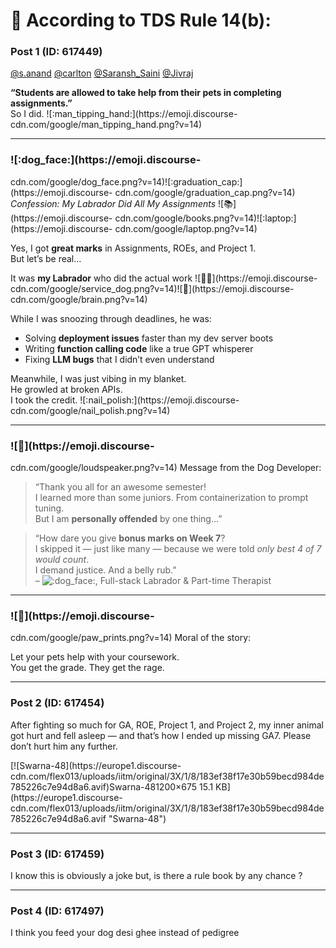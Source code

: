 # 📜 According to TDS Rule 14(b):

### Post 1 (ID: 617449)

[@s.anand](/u/s.anand) [@carlton](/u/carlton)
[@Saransh_Saini](/u/saransh_saini) [@Jivraj](/u/jivraj)

**“Students are allowed to take help from their pets in completing
assignments.”**  
So I did. ![:man_tipping_hand:](https://emoji.discourse-
cdn.com/google/man_tipping_hand.png?v=14)

* * *

### ![:dog_face:](https://emoji.discourse-
cdn.com/google/dog_face.png?v=14)![:graduation_cap:](https://emoji.discourse-
cdn.com/google/graduation_cap.png?v=14) _Confession: My Labrador Did All My
Assignments_ ![:books:](https://emoji.discourse-
cdn.com/google/books.png?v=14)![:laptop:](https://emoji.discourse-
cdn.com/google/laptop.png?v=14)

Yes, I got **great marks** in Assignments, ROEs, and Project 1.  
But let’s be real…

It was **my Labrador** who did the actual work
![:service_dog:](https://emoji.discourse-
cdn.com/google/service_dog.png?v=14)![:brain:](https://emoji.discourse-
cdn.com/google/brain.png?v=14)

While I was snoozing through deadlines, he was:

  * Solving **deployment issues** faster than my dev server boots
  * Writing **function calling code** like a true GPT whisperer
  * Fixing **LLM bugs** that I didn’t even understand

Meanwhile, I was just vibing in my blanket.  
He growled at broken APIs.  
I took the credit. ![:nail_polish:](https://emoji.discourse-
cdn.com/google/nail_polish.png?v=14)

* * *

### ![:loudspeaker:](https://emoji.discourse-
cdn.com/google/loudspeaker.png?v=14) Message from the Dog Developer:

> “Thank you all for an awesome semester!  
>  I learned more than some juniors. From containerization to prompt tuning.  
>  But I am **personally offended** by one thing…”

> “How dare you give **bonus marks on Week 7**?  
>  I skipped it — just like many — because we were told _only best 4 of 7
> would count_.  
>  I demand justice. And a belly rub.”  
>  – ![:dog_face:](https://emoji.discourse-cdn.com/google/dog_face.png?v=14),
> Full-stack Labrador & Part-time Therapist

* * *

### ![:paw_prints:](https://emoji.discourse-
cdn.com/google/paw_prints.png?v=14) Moral of the story:

Let your pets help with your coursework.  
You get the grade. They get the rage.


---

### Post 2 (ID: 617454)

After fighting so much for GA, ROE, Project 1, and Project 2, my inner animal
got hurt and fell asleep — and that’s how I ended up missing GA7. Please don’t
hurt him any further.

[![Swarna-48](https://europe1.discourse-
cdn.com/flex013/uploads/iitm/original/3X/1/8/183ef38f17e30b59becd984de785226c7e94d8a6.avif)Swarna-481200×675
15.1 KB](https://europe1.discourse-
cdn.com/flex013/uploads/iitm/original/3X/1/8/183ef38f17e30b59becd984de785226c7e94d8a6.avif
"Swarna-48")


---

### Post 3 (ID: 617459)

I know this is obviously a joke but, is there a rule book by any chance ?


---

### Post 4 (ID: 617497)

I think you feed your dog desi ghee instead of pedigree

